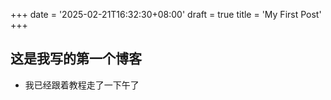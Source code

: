 +++
date = '2025-02-21T16:32:30+08:00'
draft = true
title = 'My First Post'
+++

## 这是我写的第一个博客

- 我已经跟着教程走了一下午了
